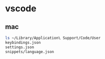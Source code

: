 # vscode

## mac
```bash
ls ~/Library/Application\ Support/Code/User
keybindings.json
settings.json
snippets/language.json
```

